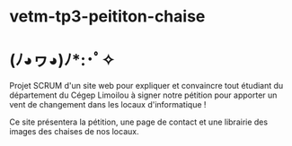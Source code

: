# vetm-tp3-peititon-chaise
# (ﾉ◕ヮ◕)ﾉ*:･ﾟ✧

Projet SCRUM d'un site web pour expliquer et convaincre tout étudiant du département du Cégep Limoilou à signer notre pétition pour apporter un vent de changement dans les locaux d'informatique !

Ce site présentera la pétition, une page de contact et une librairie des images des chaises de nos locaux.
